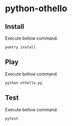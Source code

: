 # python-othello

## Install

Execute bellow command.

```
poetry install
```

## Play

Execute bellow command.

```
python othello.py
```

## Test

Execute bellow command.

```
pytest
```
